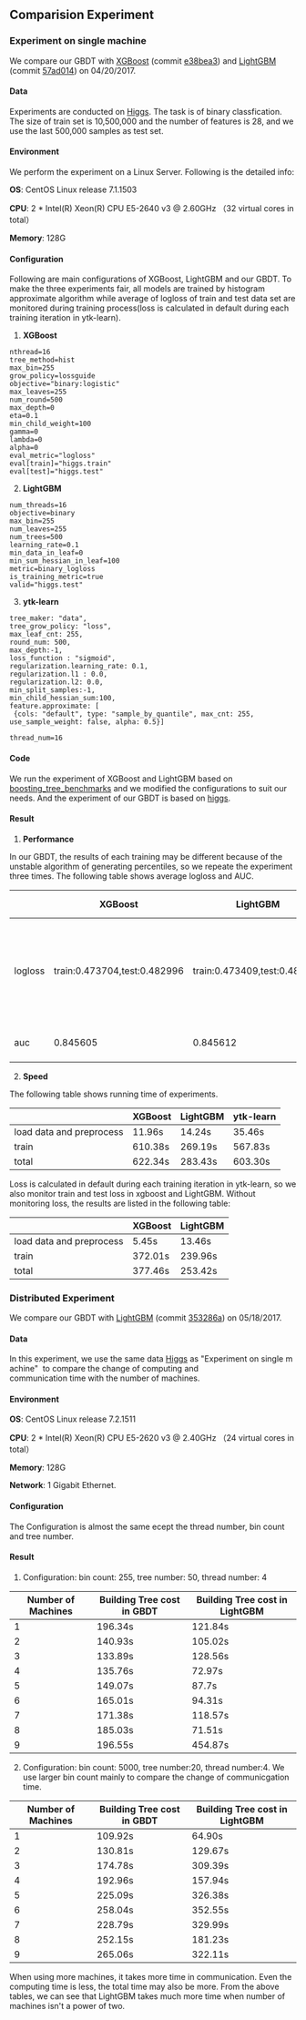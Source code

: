 ## Comparision Experiment

### Experiment on single machine

We compare our GBDT with [XGBoost](https://github.com/dmlc/xgboost) (commit [e38bea3](https://github.com/dmlc/xgboost/commit/e38bea3cdfdde3f1b33343f72db59da06043c73a)) and [LightGBM](https://github.com/Microsoft/LightGBM) (commit [57ad014](https://github.com/Microsoft/LightGBM/commit/57ad0149f9a4342298d95bf0b203115ddf84d7e1)) on 04/20/2017. 

#### Data

Experiments are conducted on [Higgs](https://archive.ics.uci.edu/ml/datasets/HIGGS). The task is of binary classfication. The size of train set is 10,500,000 and the number of features is 28, and we use the last 500,000 samples as test set.

#### Environment

We perform the experiment on a Linux Server. Following is the detailed info:

**OS**: CentOS Linux release 7.1.1503

**CPU**: 2 * Intel(R) Xeon(R) CPU E5-2640 v3 @ 2.60GHz （32 virtual cores in total）

**Memory**: 128G

#### Configuration

Following are main configurations of XGBoost, LightGBM and our GBDT. To make the three experiments fair, all models are trained by histogram approximate algorithm while average of logloss of train and test data set are monitored during training process(loss is calculated in default during each training iteration in ytk-learn).

1. **XGBoost**

```
nthread=16
tree_method=hist
max_bin=255
grow_policy=lossguide
objective="binary:logistic"
max_leaves=255
num_round=500
max_depth=0
eta=0.1
min_child_weight=100
gamma=0
lambda=0
alpha=0
eval_metric="logloss"
eval[train]="higgs.train"
eval[test]="higgs.test"
```

2. **LightGBM**

```
num_threads=16
objective=binary
max_bin=255
num_leaves=255
num_trees=500
learning_rate=0.1
min_data_in_leaf=0
min_sum_hessian_in_leaf=100
metric=binary_logloss
is_training_metric=true
valid="higgs.test"
```

3. **ytk-learn**

```
tree_maker: "data",
tree_grow_policy: "loss",
max_leaf_cnt: 255,
round_num: 500,
max_depth:-1,
loss_function : "sigmoid",
regularization.learning_rate: 0.1,
regularization.l1 : 0.0,
regularization.l2: 0.0,
min_split_samples:-1,
min_child_hessian_sum:100,
feature.approximate: [
 {cols: "default", type: "sample_by_quantile", max_cnt: 255, use_sample_weight: false, alpha: 0.5}]
 
thread_num=16
```

#### Code

We run the experiment of XGBoost and LightGBM based on [boosting_tree_benchmarks](https://github.com/guolinke/boosting_tree_benchmarks) and we modified the configurations to suit our needs. And the experiment of our GBDT is based on [higgs](../experiment/higgs).

#### Result

1. **Performance**

In our GBDT, the results of each training may be different because of the unstable algorithm of generating percentiles, so we repeate the experiment three times. The following table shows average logloss and AUC. 

|         | XGBoost                      | LightGBM                     | GBDT in ytk-learn                        |
| ------- | ---------------------------- | ---------------------------- | ---------------------------------------- |
| logloss | train:0.473704,test:0.482996 | train:0.473409,test:0.482948 | (1) train: 0.472630, test: 0.482095<br>(2) train:0.473604, test:0.483073<br>(3) train:0.473141, test:0.482539 |
| auc     | 0.845605                     | 0.845612                     | (1) 0.846235<br>(2) 0.845539<br>(3) 0.845923 |

2. **Speed**

The following table shows running time of experiments.

|                          | XGBoost | LightGBM | ytk-learn |
| ------------------------ | ------- | -------- | --------- |
| load data and preprocess | 11.96s  | 14.24s   | 35.46s    |
| train                    | 610.38s | 269.19s  | 567.83s   |
| total                    | 622.34s | 283.43s  | 603.30s   |

Loss is calculated in default during each training iteration in ytk-learn, so we also monitor train and test loss in xgboost and LightGBM. Without monitoring loss, the results are listed in the following table:

|                          | XGBoost | LightGBM |
| ------------------------ | ------- | -------- |
| load data and preprocess | 5.45s   | 13.46s   |
| train                    | 372.01s | 239.96s  |
| total                    | 377.46s | 253.42s  |



### Distributed Experiment

We compare our GBDT with [LightGBM](https://github.com/Microsoft/LightGBM) (commit [353286a](https://github.com/Microsoft/LightGBM/commit/353286a8d0cd695508f6d6193468d8a8fcc8dbf7)) on 05/18/2017.

#### Data

In this experiment, we use the same data [Higgs](https://archive.ics.uci.edu/ml/datasets/HIGGS) as "Experiment on single machine"  to compare the change of computing and communication time with the number of machines.

#### Environment

**OS**: CentOS Linux release 7.2.1511

**CPU**: 2 * Intel(R) Xeon(R) CPU E5-2620 v3 @ 2.40GHz （24 virtual cores in total）

**Memory**: 128G

**Network**: 1 Gigabit Ethernet.

#### Configuration

The Configuration is almost the same ecept the thread number, bin count and tree number.

#### Result

1. Configuration: bin count: 255, tree number: 50, thread number: 4


| Number of Machines | Building Tree cost in GBDT | Building Tree cost in LightGBM |
| ------------------ | -------------------------- | ------------------------------ |
| 1                  | 196.34s                    | 121.84s                        |
| 2                  | 140.93s                    | 105.02s                        |
| 3                  | 133.89s                    | 128.56s                        |
| 4                  | 135.76s                    | 72.97s                         |
| 5                  | 149.07s                    | 87.7s                          |
| 6                  | 165.01s                    | 94.31s                         |
| 7                  | 171.38s                    | 118.57s                        |
| 8                  | 185.03s                    | 71.51s                         |
| 9                  | 196.55s                    | 454.87s                        |

2. Configuration: bin count: 5000, tree number:20, thread number:4. We use larger bin count mainly to compare the change of communicgation time.

| Number of Machines | Building Tree cost in GBDT | Building Tree cost in LightGBM |
| ------------------ | -------------------------- | ------------------------------ |
| 1                  | 109.92s                    | 64.90s                         |
| 2                  | 130.81s                    | 129.67s                        |
| 3                  | 174.78s                    | 309.39s                        |
| 4                  | 192.96s                    | 157.94s                        |
| 5                  | 225.09s                    | 326.38s                        |
| 6                  | 258.04s                    | 352.55s                        |
| 7                  | 228.79s                    | 329.99s                        |
| 8                  | 252.15s                    | 181.23s                        |
| 9                  | 265.06s                    | 322.11s                        |

When using more machines, it takes more time in communication. Even the computing time is less, the total time may also be more. From the above tables, we can see that LightGBM takes much more time when number of machines isn't a power of two.
